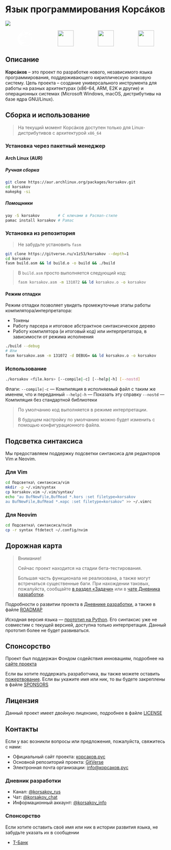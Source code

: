 # Язык программирования Корсáков

[![](<https://gitverse.ru/api/repos/rus.yaz/mediakit/raw/branch/master/Корсаков%20(блок)/Корсаков%20(блок,%20скруглённый%20прямоугольник)/Корсаков%20(блок,%20скруглённый%20прямоугольник).svg>)](https://корсаков.рус)

<div style="display: flex; justify-content: space-around">
<a href="https://gitverse.ru/rus.yaz/korsakov"><svg xmlns="http://www.w3.org/2000/svg" width="50" height="50" fill="none" viewBox="0 0 64 64" class="max-sm:h-[32px] max-sm:w-[30px]"><path id="Vector 30" d="M58.6914 33.6235L58.7014 33.98C58.7065 34.2017 58.709 34.4233 58.709 34.646C58.709 50.8579 45.5664 64 29.3545 64C23.7375 64 18.489 62.4224 14.0281 59.686C13.4854 59.3535 12.9531 59.0039 12.4346 58.6377C4.91113 53.3228 0 44.5581 0 34.646C0 22.2729 7.65527 11.688 18.4875 7.36865C18.5579 6.85669 18.6389 6.36279 18.7332 5.89282C18.9805 4.65771 19.3398 3.4729 19.9072 2.51196C20.4871 1.52808 21.3472 0.684814 22.5874 0.375C24.0674 0.00512695 25.332 0.83252 26.1829 1.64917C27.0837 2.51318 27.9187 3.73364 28.6624 5.03516C28.7117 5.12158 28.7607 5.20874 28.8096 5.29639C28.991 5.29321 29.1726 5.2915 29.3545 5.2915C33.959 5.2915 38.3159 6.35132 42.1946 8.24121C43.3682 6.53687 44.627 4.84497 45.9121 3.46338C47.0068 2.28638 48.2068 1.23828 49.48 0.613281C50.7888 -0.0292969 52.2832 -0.268555 53.7698 0.396484C55.429 1.13818 56.2793 2.93335 56.7598 4.70923C57.2651 6.57715 57.4929 8.91846 57.554 11.4355C57.6516 15.4434 57.3286 20.1064 56.8875 24.4434C57.9531 27.3179 58.5813 30.4053 58.6914 33.6235ZM55.3535 24.7905C55.2549 25.7354 55.1511 26.6646 55.0449 27.5679C54.7415 30.146 54.9138 32.8345 55.0859 35.5142C55.2283 37.729 55.3704 39.9438 55.2437 42.0781C55.1472 43.6919 54.8975 45.2627 54.3782 46.7627C49.876 56.0435 40.3628 62.4424 29.3545 62.4424C24.4673 62.4424 19.8748 61.1812 15.8845 58.9663C19.2139 57.5312 21.291 55.8013 23.29 54.1367C25.8992 51.9634 28.3745 49.9019 33.3274 48.7544C34.8218 48.4077 36.2322 48.1768 37.5544 48.0371C40.4609 47.73 42.9392 47.8638 44.9346 48.1792C39.9453 45.9023 33.9619 46.4468 28.7939 46.9185C25.6338 47.207 22.7754 47.4678 20.6389 47.0366C13.5667 45.6123 8.30908 40.0732 8.30908 40.0732C8.20825 39.9399 8.30908 39.7007 8.4707 39.772C8.48779 39.7808 8.54272 39.8086 8.57422 39.8237C8.74609 39.9087 9.12524 40.0933 9.65698 40.3379C10.2961 40.6318 11.1553 41.0122 12.1399 41.4102C14.6824 42.439 18.061 43.5859 20.6392 43.6631C22.9077 43.731 24.4749 43.5806 25.9268 43.1304C27.323 42.6973 28.6128 41.9878 30.3179 40.9282C30.4951 40.8179 30.6768 40.7046 30.8635 40.5869C30.9111 40.5566 30.9631 40.5239 31.0117 40.4932C31.0117 40.4932 30.8901 40.3496 30.8098 40.3701C30.6477 40.4146 30.4431 40.4951 30.1877 40.5952C28.8188 41.1323 26.0012 42.2373 20.6389 41.3994C16.0171 40.6772 11.6992 38.5684 9.68286 37.4688C9.00757 37.1011 8.57471 36.4312 8.47192 35.6787C8.45996 35.5898 8.45239 35.5005 8.44971 35.4097L8.41626 34.3003L8.41016 34.0947C8.41138 34.0371 8.43164 33.9946 8.4707 33.9551L11.2986 31.6006C12.0442 30.98 12.5713 30.1377 12.8035 29.1963L13.0881 28.0425C13.1387 27.8369 13.1401 27.6328 13.1006 27.4414C12.9736 26.8198 12.4167 26.332 11.728 26.3491L11.5098 26.3545C9.61353 26.4014 7.73804 25.9463 6.07373 25.0356L20.2751 24.8423C20.8257 24.835 21.3562 24.6357 21.7761 24.2803L29.3545 17.8535C30.9846 16.4712 33.0522 15.7124 35.1892 15.7124L39.0173 15.7124C39.6516 14.8115 40.3552 13.7314 41.1084 12.5737C41.6018 11.8154 42.1167 11.0239 42.6482 10.228C42.8264 9.96289 43.0425 9.6416 43.2512 9.33496C46.3931 4.73633 50.0227 0.353271 53.1616 1.75635C56.4373 3.22119 56.4292 12.6011 55.658 21.6001L55.3535 24.7905ZM56.469 28.4971C56.4783 28.5386 56.4875 28.5801 56.4968 28.6221C56.4863 28.6689 56.4756 28.7158 56.4646 28.7637C56.4646 28.6753 56.4661 28.5864 56.469 28.4971ZM27.135 5.37378C25.7659 3.07715 24.2849 1.48657 22.9487 1.8208C21.3408 2.22241 20.53 4.14697 20.0835 6.78564C19.9983 7.39062 19.8604 8.42627 19.8489 8.51709C19.6489 10.3652 19.5598 12.4346 19.4705 14.5166C19.4363 15.3105 19.4023 16.1064 19.3618 16.8926C19.3569 16.9893 19.3518 17.0854 19.3467 17.1821C19.3267 17.561 19.3032 17.9521 19.2788 18.3247C19.2751 18.3882 19.2708 18.4521 19.2666 18.5156C19.2905 18.6191 19.4363 18.7085 19.5281 18.6348L22.9167 16.0625C24.6855 14.7197 26.845 13.9937 29.0652 13.9937L29.6587 13.9937L30.9407 13.9946C30.7795 13.5215 30.6025 13.0215 30.4116 12.5059C29.7402 10.6914 28.8962 8.67432 27.9702 6.88306L27.135 5.37378ZM50.2859 20.7964C50.0181 21.896 49.8196 22.6123 49.8196 22.6123L49.0376 21.6196C48.9136 21.4629 48.7886 21.3081 48.6619 21.1538C47.3254 19.5371 45.7966 18.0884 44.1084 16.8418C44.1084 16.8418 44.7654 15.6133 45.7095 14.1514C47.2083 11.8306 49.4297 8.91895 50.8904 9.37646C52.7007 9.94434 51.1382 17.3042 50.2859 20.7964ZM20.4124 22.9854L28.7585 16.3042C28.8574 16.2266 28.9302 16.1533 28.9819 16.0859C29.2354 15.75 28.9749 15.5479 28.8411 15.5479C28.6199 15.5459 28.3992 15.5547 28.1804 15.5728C27.9917 15.5889 27.7961 15.6123 27.6104 15.6426C27.4272 15.6729 27.2458 15.7095 27.0654 15.7534C26.0754 15.9937 25.1404 16.4409 24.3242 17.0728L16.3091 23.2827L19.5659 23.2827C19.8733 23.2827 20.1721 23.1777 20.4124 22.9854ZM30.1638 22.8311C29.2759 23.376 28.6704 24.3247 28.6299 25.4341C28.6165 25.7363 28.6445 26.0303 28.7092 26.311C29.0286 27.6997 30.2434 28.7593 31.7383 28.8262L31.8794 28.8262C33.5947 28.8262 35.0276 27.4746 35.1082 25.7388C35.1282 25.416 35.0876 25.1133 35.0276 24.8311C33.5952 23.6201 31.96 23.0933 30.1638 22.8311ZM5.11865 33.1782C5.11816 33.1445 5.11792 33.1108 5.11792 33.0771L5.11792 31.4722L6.55029 33.3477L6.55029 37.3418C5.73486 36.2651 5.24756 34.98 5.14038 33.6411C5.13306 33.5493 5.12744 33.4575 5.12378 33.3652C5.12158 33.3086 5.11938 33.2349 5.11865 33.1782Z" fill-rule="evenodd" fill="#fff"></path></svg></a>
<a href="https://altlinux.space/rus.yaz/korsakov"><img width="50em" src="https://altlinux.space/altlinux-space/design/raw/branch/main/ALT-Linux-Space-Favicon-Monochrome-White.svg"></a>
<a href="https://github.com/rus-yaz/korsakov"><img width="50em" src="https://github.githubassets.com/favicons/favicon-dark.svg"></a>
<a href="https://gitlab.com/rus.yaz/korsakov"><img width="50em" src="https://images.ctfassets.net/xz1dnu24egyd/5VNS0QDlyHhsJnrAv9uO53/e4c4ade0e9a25c33c13cda7b5c6be67c/gitlab-logo-700.svg"></a>
</div>

## Описание

**Корсáков** – это проект по разработке нового, независимого языка программирования, поддерживающего кириллическую знаковую систему. Цель проекта – создание универсального инструмента для работы на разных архитектурах (x86-64, ARM, E2K и другие) и операционных системах (Microsoft Windows, macOS, дистрибутивы на базе ядра GNU/Linux).

## Сборка и использование

> На текущий момент Корсáков доступен только для Linux-дистрибутивов с архитектурой `x86_64`

### Установка через пакетный менеджер

#### Arch Linux (AUR)

##### Ручная сборка

```sh
git clone https://aur.archlinux.org/packages/korsakov.git
cd korsakov
makepkg -si
```

##### Помощники

```sh
yay -S korsakov        # С ключами в Pacman-стиле
pamac install korsakov # Pamac
```

### Установка из репозитория

> Не забудьте установить `fasm`

```sh
git clone https://gitverse.ru/x1z53/korsakov --depth=1
cd korsakov
fasm build.asm && ld build.o -o build && ./build
```

> В `build.asm` просто выполняется следующий код:
>
> ```sh
> fasm korsakov.asm -m 131072 && ld korsakov.o -o korsakov
> ```

#### Режим отладки

Режим отладки позволяет увидеть промежуточные этапы работы компилятора/интерпретатора:

- Токены
- Работу парсера и итоговое абстрактное синтаксическое дерево
- Работу компилятора (и итоговый код) или интерпретатора, в зависимости от режима исполнения

```sh
./build --debug
# Или
fasm korsakov.asm -m 131072 -d DEBUG= && ld korsakov.o -o korsakov
```

### Использование

```sh
./korsakov <file.kors> [--compile|-c] [--help|-h] [--nostd]
```

Флаги:
`--compile|-c` — Компиляция в исполняемый файл с таким же именем, что и переданный
`--help|-h` — Показать эту справку
`--nostd` — Компиляция без стандартной библиотеки

> По умолчанию код выполняется в режиме интерпретации.
>
> В будущем настройку по умолчанию можно будет изменить с помощью конфигурационного файла.

## Подсветка синтаксиса

Мы предоставляем поддержку подсветки синтаксиса для редакторов Vim и Neovim.

### Для Vim

```bash
cd Подсветка\ синтаксиса/vim
mkdir -p ~/.vim/syntax
cp korsakov.vim ~/.vim/syntax/
echo "au BufNewFile,BufRead *.kors :set filetype=korsakov
au BufNewFile,BufRead *.корс :set filetype=korsakov" >> ~/.vimrc
```

### Для Neovim

```bash
cd Подсветка\ синтаксиса/nvim
cp -r syntax ftdetect ~/.config/nvim
```

## Дорожная карта

> Внимание!
>
> Сейчас проект находится на стадии бета-тестирования.
>
> Большая часть функционала не реализована, а также могут встречаться существенные баги. При нахождении таковых, пожалуйста, сообщайте [в раздел «Задачи»](gitverse.ru/rus.yaz/korsakov/tasktracker) или в [чате Дневника разработки](#контакты).

Подробности о развитии проекта в [Дневнике разработки](#контакты), а также в файле [ROADMAP](./docs/Дорожная_карта.md)

Исходная версия языка — [прототип на Python](https://gitverse.ru/rus.yaz/korsakov_python). Его синтаксис уже не совместим с текущей версией, доступна только интерпретация. Данный прототип более не будет развиваться.

## Спонсорство

Проект был поддержан Фондом содействия инновациям, подробнее на [сайте проекта](#контакты)

Если вы хотите поддержать разработчика, вы также можете оставить [пожертвование](#контакты). Если вы укажите имя или ник, то вы будете закреплены в файле [SPONSORS](./docs/Спонсоры.md)

## Лицензия

Данный проект имеет двойную лицензию, подробнее в файле [LICENSE](./LICENSE.md)

## Контакты

Если у вас возникли вопросы или предложения, пожалуйста, свяжитесь с нами:

- Официальный сайт проекта: [корсаков.рус](https://корсаков.рус)
- Основной репозиторий проекта: [GitVerse](https://gitverse.ru/rus.yaz/korsakov)
- Электронная почта организации: info@корсаков.рус

### Дневник разработки

- Канал: [@korsakov_rus](https://t.me/korsakov_rus)
- Чат: [@korsakov_chat](https://t.me/korsakov_chat)
- Информационный аккаунт: [@korsakov_info](https://t.me/korsakov_info)

### Спонсорство

Если хотите оставить своё имя или ник в истории развития языка, не забудьте указать их в сообщении

- [Т-Банк](https://www.tbank.ru/cf/7Bc8yWbbr4V)
